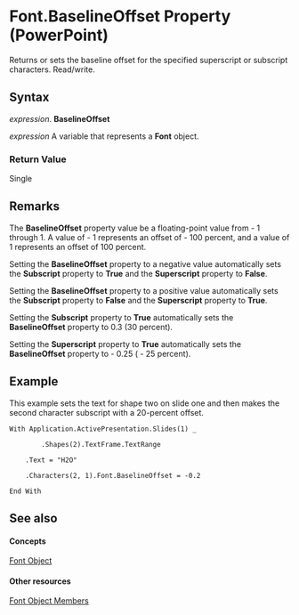 
# Font.BaselineOffset Property (PowerPoint)

Returns or sets the baseline offset for the specified superscript or subscript characters. Read/write.


## Syntax

 _expression_. **BaselineOffset**

 _expression_ A variable that represents a **Font** object.


### Return Value

Single


## Remarks

The  **BaselineOffset** property value be a floating-point value from - 1 through 1. A value of - 1 represents an offset of - 100 percent, and a value of 1 represents an offset of 100 percent.

Setting the  **BaselineOffset** property to a negative value automatically sets the **Subscript** property to **True** and the **Superscript** property to **False**.

Setting the  **BaselineOffset** property to a positive value automatically sets the **Subscript** property to **False** and the **Superscript** property to **True**.

Setting the  **Subscript** property to **True** automatically sets the **BaselineOffset** property to 0.3 (30 percent).

Setting the  **Superscript** property to **True** automatically sets the **BaselineOffset** property to - 0.25 ( - 25 percent).


## Example

This example sets the text for shape two on slide one and then makes the second character subscript with a 20-percent offset.


```
With Application.ActivePresentation.Slides(1) _

        .Shapes(2).TextFrame.TextRange

    .Text = "H2O"

    .Characters(2, 1).Font.BaselineOffset = -0.2

End With
```


## See also


#### Concepts


[Font Object](ad62daaa-01a5-36cc-5451-e0da0134ac95.md)
#### Other resources


[Font Object Members](a2043117-2222-dad3-d73c-0e9d5591c9be.md)
